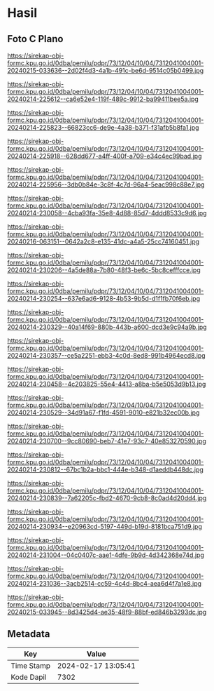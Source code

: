 # Hasil

## Foto C Plano

https://sirekap-obj-formc.kpu.go.id/0dba/pemilu/pdpr/73/12/04/10/04/7312041004001-20240215-033636--2d02f4d3-4a1b-491c-be6d-9514c05b0499.jpg

https://sirekap-obj-formc.kpu.go.id/0dba/pemilu/pdpr/73/12/04/10/04/7312041004001-20240214-225612--ca6e52e4-119f-489c-9912-ba99411bee5a.jpg

https://sirekap-obj-formc.kpu.go.id/0dba/pemilu/pdpr/73/12/04/10/04/7312041004001-20240214-225823--66823cc6-de9e-4a38-b371-f31afb5b8fa1.jpg

https://sirekap-obj-formc.kpu.go.id/0dba/pemilu/pdpr/73/12/04/10/04/7312041004001-20240214-225918--628dd677-a4ff-400f-a709-e34c4ec99bad.jpg

https://sirekap-obj-formc.kpu.go.id/0dba/pemilu/pdpr/73/12/04/10/04/7312041004001-20240214-225956--3db0b84e-3c8f-4c7d-96a4-5eac998c88e7.jpg

https://sirekap-obj-formc.kpu.go.id/0dba/pemilu/pdpr/73/12/04/10/04/7312041004001-20240214-230058--4cba93fa-35e8-4d88-85d7-4ddd8533c9d6.jpg

https://sirekap-obj-formc.kpu.go.id/0dba/pemilu/pdpr/73/12/04/10/04/7312041004001-20240216-063151--0642a2c8-e135-41dc-a4a5-25cc74160451.jpg

https://sirekap-obj-formc.kpu.go.id/0dba/pemilu/pdpr/73/12/04/10/04/7312041004001-20240214-230206--4a5de88a-7b80-48f3-be6c-5bc8cefffcce.jpg

https://sirekap-obj-formc.kpu.go.id/0dba/pemilu/pdpr/73/12/04/10/04/7312041004001-20240214-230254--637e6ad6-9128-4b53-9b5d-d1f1fb70f6eb.jpg

https://sirekap-obj-formc.kpu.go.id/0dba/pemilu/pdpr/73/12/04/10/04/7312041004001-20240214-230329--40a14f69-880b-443b-a600-dcd3e9c94a9b.jpg

https://sirekap-obj-formc.kpu.go.id/0dba/pemilu/pdpr/73/12/04/10/04/7312041004001-20240214-230357--ce5a2251-ebb3-4c0d-8ed8-991b4964ecd8.jpg

https://sirekap-obj-formc.kpu.go.id/0dba/pemilu/pdpr/73/12/04/10/04/7312041004001-20240214-230458--4c203825-55e4-4413-a8ba-b5e5053d9b13.jpg

https://sirekap-obj-formc.kpu.go.id/0dba/pemilu/pdpr/73/12/04/10/04/7312041004001-20240214-230529--34d91a67-f1fd-4591-9010-e821b32ec00b.jpg

https://sirekap-obj-formc.kpu.go.id/0dba/pemilu/pdpr/73/12/04/10/04/7312041004001-20240214-230700--9cc80690-beb7-41e7-93c7-40e853270590.jpg

https://sirekap-obj-formc.kpu.go.id/0dba/pemilu/pdpr/73/12/04/10/04/7312041004001-20240214-230812--67bc1b2a-bbc1-444e-b348-d1aeddb448dc.jpg

https://sirekap-obj-formc.kpu.go.id/0dba/pemilu/pdpr/73/12/04/10/04/7312041004001-20240214-230839--7a62205c-fbd2-4670-9cb8-8c0ad4d20dd4.jpg

https://sirekap-obj-formc.kpu.go.id/0dba/pemilu/pdpr/73/12/04/10/04/7312041004001-20240214-230934--e20963cd-5197-449d-b19d-8181bca751d9.jpg

https://sirekap-obj-formc.kpu.go.id/0dba/pemilu/pdpr/73/12/04/10/04/7312041004001-20240214-231004--04c0407c-aae1-4dfe-9b9d-4d342368e74d.jpg

https://sirekap-obj-formc.kpu.go.id/0dba/pemilu/pdpr/73/12/04/10/04/7312041004001-20240214-231036--3acb2514-cc59-4c4d-8bc4-aea6d4f7a1e8.jpg

https://sirekap-obj-formc.kpu.go.id/0dba/pemilu/pdpr/73/12/04/10/04/7312041004001-20240215-033945--8d3425d4-ae35-48f9-88bf-ed846b3293dc.jpg


## Metadata

| Key        | Value               |
| ---------- | ------------------- |
| Time Stamp | 2024-02-17 13:05:41 |
| Kode Dapil | 7302                |



